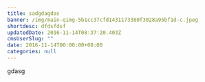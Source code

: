 ```yaml
---
title: sadgdagdas
banner: /img/main-qimg-5b1cc37cfd1431173380f3028a95bf1d-c.jpeg
shortdesc: dfdsfdsf
updatedDate: 2016-11-14T08:37:20.403Z
cmsUserSlug: ""
date: 2016-11-14T00:00:00+08:00
categories: null
---
```


gdasg